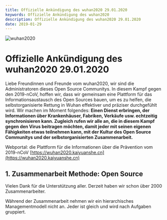 ```yaml
---
title: Offizielle Ankündigung des wuhan2020 29.01.2020
keywords: Offizielle Ankündigung des wuhan2020
description: Offizielle Ankündigung des wuhan2020 29.01.2020
date: 2019-01-29
---
```

<img src="/images/blog/wuhan2020.png" alt="wuhan2020">

# Offizielle Ankündigung des wuhan2020 29.01.2020

Liebe Freundinnen und Freunde vom wuhan2020, wir sind die Administratoren dieses Open Source Communitys. In diesem Kampf gegen den 2019-nCoV, hoffen wir, dass wir gemeinsam eine Plattform für das Informationsaustausch des Open Sources bauen, um es zu helfen, die selbstorganisierte Rettung in Wuhan effektiver und präziser durchgefühlt wird. Wir machen im Moment folgendes: **Einen Dienst erbringen, der Informationen über Krankenhäuser, Fabriken, Verkäufe usw. echtzeitig synchronisieren kann. Zugleich rufen wir alle an, die in diesem Kampf gegen den Virus beitragen möchten, damit jeder mit seinen eigenen Fähigkeiten etwas teilnehmen kann, mit der Kultur des Open Source Communitys und der selbstorganisierten Zusammenarbeit.**

Webportal: die Plattform für die Informationen über die Prävention vom 2019-nCoV [https://wuhan2020.kaiyuanshe.cn](https://wuhan2020.kaiyuanshe.cn)

## 1. Zusammenarbeit Methode: Open Source

Vielen Dank für die Unterstützung aller. Derzeit haben wir schon über 2000 Zusammenarbeiter.

Während der Zusammenarbeit nehmen wir ein hierarchisches Managementmodell nicht an. Jeder ist gleich und wird nach Aufgaben gruppiert.

